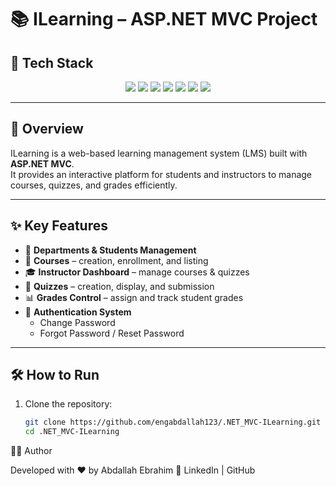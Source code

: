 # 📚 ILearning – ASP.NET MVC Project

## 🚀 Tech Stack
<p align="center">
  <img src="https://img.shields.io/badge/C%23-239120?logo=c-sharp&logoColor=white" />
  <img src="https://img.shields.io/badge/ASP.NET_MVC-5C2D91?logo=dotnet&logoColor=white" />
  <img src="https://img.shields.io/badge/Entity_Framework-512BD4?logo=dotnet&logoColor=white" />
  <img src="https://img.shields.io/badge/SQL_Server-CC2927?logo=microsoft-sql-server&logoColor=white" />
  <img src="https://img.shields.io/badge/Bootstrap-7952B3?logo=bootstrap&logoColor=white" />
  <img src="https://img.shields.io/badge/JavaScript-F7DF1E?logo=javascript&logoColor=black" />
  <img src="https://img.shields.io/badge/jQuery-0769AD?logo=jquery&logoColor=white" />
</p>

---

## 🔹 Overview
ILearning is a web-based learning management system (LMS) built with **ASP.NET MVC**.  
It provides an interactive platform for students and instructors to manage courses, quizzes, and grades efficiently.

---

## ✨ Key Features
- 🏫 **Departments & Students Management**  
- 📘 **Courses** – creation, enrollment, and listing  
- 🎓 **Instructor Dashboard** – manage courses & quizzes  
- 📝 **Quizzes** – creation, display, and submission  
- 📊 **Grades Control** – assign and track student grades  
- 🔐 **Authentication System**  
  - Change Password  
  - Forgot Password / Reset Password  

---

## 🛠️ How to Run
1. Clone the repository:
   ```bash
   git clone https://github.com/engabdallah123/.NET_MVC-ILearning.git
   cd .NET_MVC-ILearning
👨‍💻 Author

Developed with ❤️ by Abdallah Ebrahim
🔗 LinkedIn
 | GitHub
